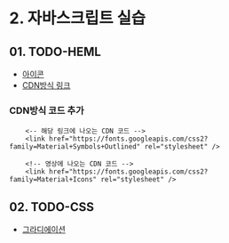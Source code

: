 # 2. 자바스크립트 실습

## 01. TODO-HEML
- [아이콘](https://fonts.google.com/icons)
- [CDN방식 링크](https://developers.google.com/fonts/docs/material_symbols)

### CDN방식 코드 추가
```
    <-- 해당 링크에 나오는 CDN 코드 -->
    <link href="https://fonts.googleapis.com/css2?family=Material+Symbols+Outlined" rel="stylesheet" />
    
    <!-- 영상에 나오는 CDN 코드 -->
    <link href="https://fonts.googleapis.com/css2?family=Material+Icons" rel="stylesheet" />
```

## 02. TODO-CSS
- [그라디에이션](https://uigradients.com/#Hersheys)
